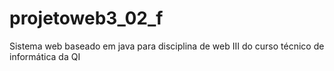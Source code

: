 # projetoweb3_02_f
Sistema web baseado em java para disciplina de web III do curso técnico de informática da QI
